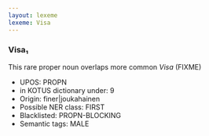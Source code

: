 ```yaml
---
layout: lexeme
lexeme: Visa
---
```


###  Visa₁

This rare proper noun overlaps more common *Visa* (FIXME)
* UPOS:  PROPN
* in KOTUS dictionary under:  9
* Origin:  finer|joukahainen
* Possible NER class:  FIRST
* Blacklisted:  PROPN-BLOCKING
* Semantic tags:  MALE


